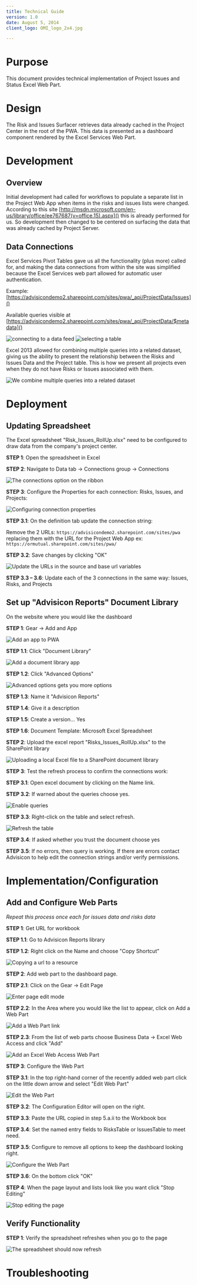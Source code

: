 ```yaml
---
title: Technical Guide
version: 1.0
date: August 5, 2014
client_logo: OMI_logo_2x4.jpg

---
```


# Purpose 

This document provides technical implementation of Project Issues and Status 
Excel Web Part.

# Design

The Risk and Issues Surfacer retrieves data already cached in the Project Center 
in the root of the PWA. This data is presented as a dashboard component rendered 
by the Excel Services Web Part.  

# Development

## Overview

Initial development had called for workflows to populate a separate list in the 
Project Web App when items in the risks and issues lists were changed. According 
to this site [http://msdn.microsoft.com/en-us/library/office/ee767687(v=office.15).aspx]() 
this is already performed for us. So development then changed to be centered on 
surfacing the data that was already cached by Project Server.

## Data Connections

Excel Services Pivot Tables gave us all the functionality (plus more) called 
for, and making the data connections from within the site was simplified because 
the Excel Services web part allowed for automatic user authentication.

Example: [https://advisicondemo2.sharepoint.com/sites/pwa/_api/ProjectData/Issues]() 

Available queries visible at [https://advisicondemo2.sharepoint.com/sites/pwa/_api/ProjectData/$metadata]()

![connecting to a data feed](img/data-connection-wizard-connect-to-a-data-feed.png)
![selecting a table](img/data-connection-wizard-select-tables.png)

Excel 2013 allowed for combining multiple queries into a related dataset, giving 
us the ability to present the relationship between the Risks and Issues Data 
and the Project table. This is how we present all projects even when they do 
not have Risks or Issues associated with them.

![We combine multiple queries into a related dataset](img/edit-relationship.png)


# Deployment

## Updating Spreadsheet

The Excel spreadsheet "Risk_Issues_RollUp.xlsx" need to be configured to draw 
data from the company's project center.

**STEP 1**: Open the spreadsheet in Excel

**STEP 2**: Navigate to Data tab -> Connections group -> Connections

![The connections option on the ribbon](img/ribbon-datatab-connectionsgroup-connections.png)

**STEP 3**: Configure the Properties for each connection: Risks, Issues, and 
Projects:

![Configuring connection properties](img/configure-connections-properties.png)

**STEP 3.1**: On the definition tab update the connection string:

Remove the 2 URLs: `https://advisicondemo2.sharepoint.com/sites/pwa` replacing 
them with the URL for the Project Web App ex: `https://ormutual.sharepoint.com/sites/pwa/`

**STEP 3.2**: Save changes by clicking "OK"

![Update the URLs in the source and base url variables](img/edit-connection-url.png)

**STEP 3.3 – 3.6**: Update each of the 3 connections in the same way: Issues, 
Risks, and Projects

## Set up "Advisicon Reports" Document Library

On the website where you would like the dashboard

**STEP 1**: Gear -> Add and App

![Add an app to PWA](img/add-an-app.png)

**STEP 1.1**: Click "Document Library" 

![Add a document library app](img/add-document-library.png)

**STEP 1.2**: Click "Advanced Options" 

![Advanced options gets you more options](img/advanced-document-library-options.png)

**STEP 1.3**: Name it "Advisicon Reports"

**STEP 1.4**: Give it a description

**STEP 1.5**: Create a version… Yes

**STEP 1.6**: Document Template: Microsoft Excel Spreadsheet

**STEP 2**: Upload the excel report "Risks_Issues_RollUp.xlsx" to the SharePoint library 

![Uploading a local Excel file to a SharePoint document library](img/upload-local-excel-report.png)

**STEP 3**: Test the refresh process to confirm the connections work:

**STEP 3.1**: Open excel document by clicking on the Name link.

**STEP 3.2**: If warned about the queries choose yes.

![Enable queries](img/enable-query-warnings.png)

**STEP 3.3**: Right-click on the table and select refresh. 

![Refresh the table](img/refresh-table.png)

**STEP 3.4**: If asked whether you trust the document choose yes

**STEP 3.5**: If no errors, then query is working. If there are errors contact 
Advisicon to help edit the connection strings and/or verify permissions.

# Implementation/Configuration

## Add and Configure Web Parts

_Repeat this process once each for issues data and risks data_

**STEP 1**: Get URL for workbook

**STEP 1.1**: Go to Advisicon Reports library

**STEP 1.2**: Right click on the Name and choose "Copy Shortcut"

![Copying a url to a resource](img/copy-shortcut.png)

**STEP 2**: Add web part to the dashboard page.

**STEP 2.1**: Click on the Gear -> Edit Page

![Enter page edit mode](img/edit-page.png)

**STEP 2.2**: In the Area where you would like the list to appear, click on 
Add a Web Part

![Add a Web Part link](img/add-a-webpart.png)

**STEP 2.3**: From the list of web parts choose Business Data -> Excel Web 
Access and click "Add"

![Add an Excel Web Access Web Part](img/add-excel-web-access.png)

**STEP 3**: Configure the Web Part

**STEP 3.1**: In the top right-hand corner of the recently added web part click 
on the little down arrow and select "Edit Web Part"

![Edit the Web Part](img/edit-webpart.png)

**STEP 3.2**: The Configuration Editor will open on the right.

**STEP 3.3**: Paste the URL copied in step 5.a.ii to the Workbook box

**STEP 3.4**: Set the named entry fields to RisksTable or IssuesTable to meet need.

**STEP 3.5**: Configure to remove all options to keep the dashboard looking right.

![Configure the Web Part](img/configure-webpart.png)

**STEP 3.6**: On the bottom click "OK"

**STEP 4**: When the page layout and lists look like you want click "Stop Editing"

![Stop editing the page](img/stop-editing-page.png)

## Verify Functionality 

**STEP 1**: Verify the spreadsheet refreshes when you go to the page

![The spreadsheet should now refresh](img/verify-refresh.png)

# Troubleshooting

